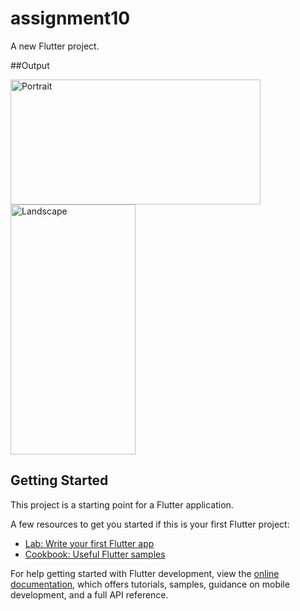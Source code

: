 # assignment10

A new Flutter project.

##Output


<img src="https://github.com/firose-munna/Assignment10/assets/105736440/1e2b9ea8-e314-446e-8dd7-c20bb63cfb92" alt="Portrait" height="200" width="400">

<img src="https://github.com/firose-munna/Assignment10/assets/105736440/e95fffa3-6cea-4218-adf7-2c1b0f526115" alt="Landscape" height="400" width="200">

## Getting Started

This project is a starting point for a Flutter application.

A few resources to get you started if this is your first Flutter project:

- [Lab: Write your first Flutter app](https://docs.flutter.dev/get-started/codelab)
- [Cookbook: Useful Flutter samples](https://docs.flutter.dev/cookbook)

For help getting started with Flutter development, view the
[online documentation](https://docs.flutter.dev/), which offers tutorials,
samples, guidance on mobile development, and a full API reference.

